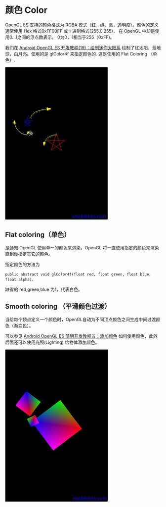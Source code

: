 # 颜色 Color  
  
OpenGL ES 支持的颜色格式为 RGBA 模式（红，绿，蓝，透明度）。颜色的定义通常使用 Hex 格式0xFF00FF 或十进制格式(255,0,255)， 在 OpenGL 中却是使用0…1之间的浮点数表示。 0为0，1相当于255（0xFF)。

我们在 [Android OpenGL ES 开发教程(19)：绘制迷你太阳系](http://www.imobilebbs.com/wordpress/archives/2043) 绘制了红太阳，蓝地球，白月亮。使用的是 glColor4f 来指定颜色的. 这是使用的 Flat Coloring （单色）.

![](images/86.png)

## Flat coloring（单色）

是通知 OpenGL 使用单一的颜色来渲染，OpenGL 将一直使用指定的颜色来渲染直到你指定其它的颜色。

指定颜色的方法为
  
```
public abstract void glColor4f(float red, float green, float blue, float alpha)。
```  

缺省的 red,green,blue 为1，代表白色。

## Smooth coloring （平滑颜色过渡）

当给每个顶点定义一个颜色时，OpenGL自动为不同顶点颜色之间生成中间过渡颜色（渐变色）。

可以参见 [Android OpenGL ES 简明开发教程五：添加颜色](http://www.imobilebbs.com/wordpress/archives/1545) 如何使用颜色，此外后面还可以使用光照(Lighting) 给物体添加颜色。  
  
![](images/87.png)



 